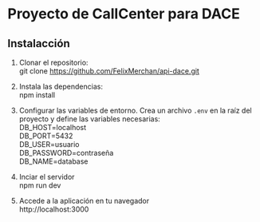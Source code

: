 # Proyecto de CallCenter para DACE

## Instalacción

1. Clonar el repositorio:<br>
git clone https://github.com/FelixMerchan/api-dace.git

2. Instala las dependencias:<br>
npm install

3. Configurar las variables de entorno. Crea un archivo `.env` en la raíz del proyecto y define las variables necesarias:<br>
DB_HOST=localhost<br>
DB_PORT=5432<br>
DB_USER=usuario<br>
DB_PASSWORD=contraseña<br>
DB_NAME=database<br>

4. Inciar el servidor<br>
npm run dev

5. Accede a la aplicación en tu navegador<br>
http://localhost:3000
